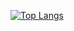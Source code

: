 [![Top Langs](https://github-readme-stats.vercel.app/api/top-langs/?username=MikeyZv&bg_color=00000000)](https://github.com/MikeyZv/github-readme-stats)

<!--
**MikeyZv/MikeyZv** is a ✨ _special_ ✨ repository because its `README.md` (this file) appears on your GitHub profile.

Here are some ideas to get you started:

- 🔭 I’m currently working on ...
- 🌱 I’m currently learning ...
- 👯 I’m looking to collaborate on ...
- 🤔 I’m looking for help with ...
- 💬 Ask me about ...
- 📫 How to reach me: ...
- 😄 Pronouns: ...
- ⚡ Fun fact: ...
-->
